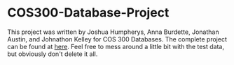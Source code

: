 # COS300-Database-Project

This project was written by Joshua Humpherys, Anna Burdette, Jonathan Austin, and Johnathon Kelley for COS 300 Databases. The complete project can be found at [here](http://kepler.covenant.edu/~group1). Feel free to mess around a little bit with the test data, but obviously don't delete it all.
